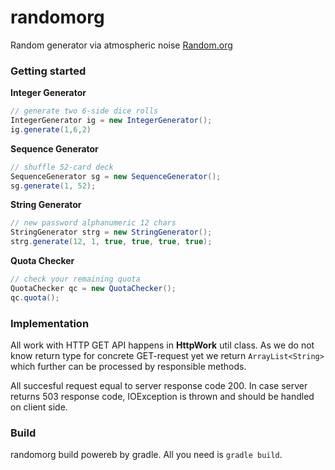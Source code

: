 randomorg
=========

Random generator via atmospheric noise [Random.org](http://random.org)

### Getting started

**Integer Generator**

``` java
// generate two 6-side dice rolls
IntegerGenerator ig = new IntegerGenerator();
ig.generate(1,6,2)
```

**Sequence Generator**

``` java
// shuffle 52-card deck
SequenceGenerator sg = new SequenceGenerator();
sg.generate(1, 52);
```

**String Generator**

``` java
// new password alphanumeric 12 chars
StringGenerator strg = new StringGenerator();
strg.generate(12, 1, true, true, true, true);
```

**Quota Checker**

``` java
// check your remaining quota
QuotaChecker qc = new QuotaChecker();
qc.quota();
```

### Implementation

All work with HTTP GET API happens in **HttpWork** util class. As we do not know
return type for concrete GET-request yet we return `ArrayList<String>` which
further can be processed by responsible methods.

All succesful request equal to server response code 200.
In case server returns 503 response code, IOException is thrown and should be
handled on client side.

### Build

randomorg build powereb by gradle. All you need is `gradle build`.